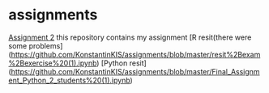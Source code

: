 # assignments
[Assignment 2](https://github.com/KonstantinKIS/assignments/blob/master/Assignment_week_2-checkpoint.ipynb)
this repository contains my assignment
[R resit(there were some problems] (https://github.com/KonstantinKIS/assignments/blob/master/resit%2Bexam%2Bexercise%20(1).ipynb)
[Python resit] (https://github.com/KonstantinKIS/assignments/blob/master/Final_Assignment_Python_2_students%20(1).ipynb)
